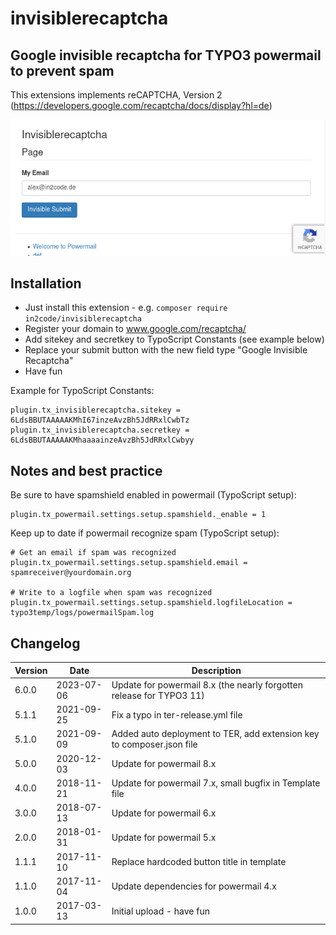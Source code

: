 # invisiblerecaptcha

## Google invisible recaptcha for TYPO3 powermail to prevent spam

This extensions implements reCAPTCHA, Version 2 (https://developers.google.com/recaptcha/docs/display?hl=de)

![Example form with a google invisble recaptcha](Documentation/Images/frontend.png "Example form with a google invisble recaptcha")


## Installation

- Just install this extension - e.g. `composer require in2code/invisiblerecaptcha`
- Register your domain to www.google.com/recaptcha/
- Add sitekey and secretkey to TypoScript Constants (see example below)
- Replace your submit button with the new field type "Google Invisible Recaptcha"
- Have fun

Example for TypoScript Constants:

```
plugin.tx_invisiblerecaptcha.sitekey = 6LdsBBUTAAAAAKMhI67inzeAvzBh5JdRRxlCwbTz
plugin.tx_invisiblerecaptcha.secretkey = 6LdsBBUTAAAAAKMhaaaainzeAvzBh5JdRRxlCwbyy
```

## Notes and best practice

Be sure to have spamshield enabled in powermail (TypoScript setup):


```
plugin.tx_powermail.settings.setup.spamshield._enable = 1
```

Keep up to date if powermail recognize spam (TypoScript setup):

```
# Get an email if spam was recognized
plugin.tx_powermail.settings.setup.spamshield.email = spamreceiver@yourdomain.org

# Write to a logfile when spam was recognized
plugin.tx_powermail.settings.setup.spamshield.logfileLocation = typo3temp/logs/powermailSpam.log
```


## Changelog

| Version | Date       | Description                                                           |
|---------|------------|-----------------------------------------------------------------------|
| 6.0.0   | 2023-07-06 | Update for powermail 8.x (the nearly forgotten release for TYPO3 11)  |
| 5.1.1   | 2021-09-25 | Fix a typo in ter-release.yml file                                    |
| 5.1.0   | 2021-09-09 | Added auto deployment to TER, add extension key to composer.json file |
| 5.0.0   | 2020-12-03 | Update for powermail 8.x                                              |
| 4.0.0   | 2018-11-21 | Update for powermail 7.x, small bugfix in Template file               |
| 3.0.0   | 2018-07-13 | Update for powermail 6.x                                              |
| 2.0.0   | 2018-01-31 | Update for powermail 5.x                                              |
| 1.1.1   | 2017-11-10 | Replace hardcoded button title in template                            |
| 1.1.0   | 2017-11-04 | Update dependencies for powermail 4.x                                 |
| 1.0.0   | 2017-03-13 | Initial upload - have fun                                             |
